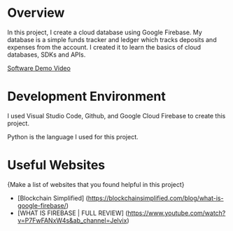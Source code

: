 # Overview

In this project, I create a cloud database using Google Firebase. My database is a simple funds 
tracker and ledger which tracks deposits and expenses from the account. I created it to learn 
the basics of cloud databases, SDKs and APIs.

[Software Demo Video](https://youtu.be/UfvAZndzjRs)

# Development Environment

I used Visual Studio Code, Github, and Google Cloud Firebase to create this project. 

Python is the language I used for this project.

# Useful Websites

{Make a list of websites that you found helpful in this project}
* [Blockchain Simplified] (https://blockchainsimplified.com/blog/what-is-google-firebase/)
* [WHAT IS FIREBASE | FULL REVIEW] (https://www.youtube.com/watch?v=P7FwFANxW4s&ab_channel=Jelvix)